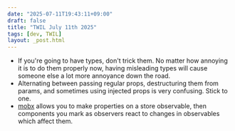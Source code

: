```yaml
---
date: "2025-07-11T19:43:11+09:00"
draft: false
title: "TWIL July 11th 2025"
tags: [dev, TWIL]
layout: _post.html
---
```


- If you're going to have types, don't trick them. No matter how annoying it is to do them properly now, having misleading types will cause someone else a lot more annoyance down the road.
- Alternating between passing regular props, destructuring them from params, and sometimes using injected props is very confusing. Stick to one.
- [mobx](https://mobx.js.org/README.html) allows you to make properties on a store observable, then components you mark as observers react to changes in observables which affect them.
